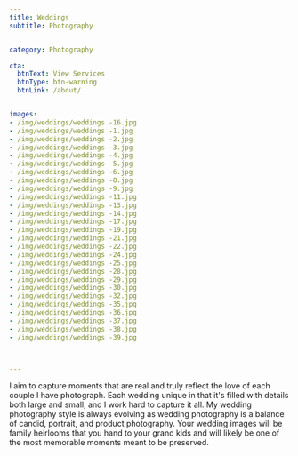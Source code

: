```yaml
---
title: Weddings
subtitle: Photography


category: Photography

cta:
  btnText: View Services
  btnType: btn-warning
  btnLink: /about/


images:
- /img/weddings/weddings -16.jpg
- /img/weddings/weddings -1.jpg
- /img/weddings/weddings -2.jpg
- /img/weddings/weddings -3.jpg
- /img/weddings/weddings -4.jpg
- /img/weddings/weddings -5.jpg
- /img/weddings/weddings -6.jpg
- /img/weddings/weddings -8.jpg
- /img/weddings/weddings -9.jpg
- /img/weddings/weddings -11.jpg
- /img/weddings/weddings -13.jpg
- /img/weddings/weddings -14.jpg
- /img/weddings/weddings -17.jpg
- /img/weddings/weddings -19.jpg
- /img/weddings/weddings -21.jpg
- /img/weddings/weddings -22.jpg
- /img/weddings/weddings -24.jpg
- /img/weddings/weddings -25.jpg
- /img/weddings/weddings -28.jpg
- /img/weddings/weddings -29.jpg
- /img/weddings/weddings -30.jpg
- /img/weddings/weddings -32.jpg
- /img/weddings/weddings -35.jpg
- /img/weddings/weddings -36.jpg
- /img/weddings/weddings -37.jpg
- /img/weddings/weddings -38.jpg
- /img/weddings/weddings -39.jpg



---
```


I aim to capture moments that are real and truly reflect the love of each couple I have photograph. Each wedding unique in that it's filled with details both large and small, and I work hard to capture it all. My wedding photography style is always evolving as wedding photography is a balance of candid, portrait, and product photography. Your wedding images will be family heirlooms that you hand to your grand kids and will likely be one of the most memorable moments meant to be preserved.
